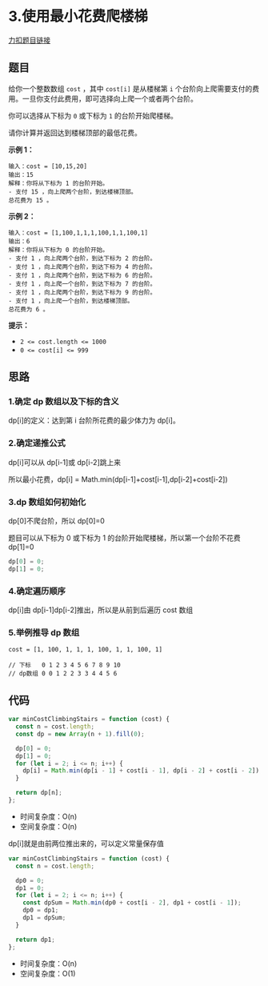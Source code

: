 # 3.使用最小花费爬楼梯

[力扣题目链接](https://leetcode.cn/problems/min-cost-climbing-stairs/)

## 题目

给你一个整数数组 `cost` ，其中 `cost[i]` 是从楼梯第 `i` 个台阶向上爬需要支付的费用。一旦你支付此费用，即可选择向上爬一个或者两个台阶。

你可以选择从下标为 `0` 或下标为 `1` 的台阶开始爬楼梯。

请你计算并返回达到楼梯顶部的最低花费。

**示例 1：**

```
输入：cost = [10,15,20]
输出：15
解释：你将从下标为 1 的台阶开始。
- 支付 15 ，向上爬两个台阶，到达楼梯顶部。
总花费为 15 。
```

**示例 2：**

```
输入：cost = [1,100,1,1,1,100,1,1,100,1]
输出：6
解释：你将从下标为 0 的台阶开始。
- 支付 1 ，向上爬两个台阶，到达下标为 2 的台阶。
- 支付 1 ，向上爬两个台阶，到达下标为 4 的台阶。
- 支付 1 ，向上爬两个台阶，到达下标为 6 的台阶。
- 支付 1 ，向上爬一个台阶，到达下标为 7 的台阶。
- 支付 1 ，向上爬两个台阶，到达下标为 9 的台阶。
- 支付 1 ，向上爬一个台阶，到达楼梯顶部。
总花费为 6 。
```

**提示：**

- `2 <= cost.length <= 1000`
- `0 <= cost[i] <= 999`

## 思路

### 1.确定 dp 数组以及下标的含义

dp[i]的定义：达到第 i 台阶所花费的最少体力为 dp[i]。

### 2.确定递推公式

dp[i]可以从 dp[i-1]或 dp[i-2]跳上来

所以最小花费，dp[i] = Math.min(dp[i-1]+cost[i-1],dp[i-2]+cost[i-2])

### 3.dp 数组如何初始化

dp[0]不爬台阶，所以 dp[0]=0

题目可以从下标为 0 或下标为 1 的台阶开始爬楼梯，所以第一个台阶不花费 dp[1]=0

```js
dp[0] = 0;
dp[1] = 0;
```

### 4.确定遍历顺序

dp[i]由 dp[i-1]dp[i-2]推出，所以是从前到后遍历 cost 数组

### 5.举例推导 dp 数组

```
cost = [1, 100, 1, 1, 1, 100, 1, 1, 100, 1]

// 下标   0 1 2 3 4 5 6 7 8 9 10
// dp数组 0 0 1 2 2 3 3 4 4 5 6
```

## 代码

```js
var minCostClimbingStairs = function (cost) {
  const n = cost.length;
  const dp = new Array(n + 1).fill(0);

  dp[0] = 0;
  dp[1] = 0;
  for (let i = 2; i <= n; i++) {
    dp[i] = Math.min(dp[i - 1] + cost[i - 1], dp[i - 2] + cost[i - 2]);
  }

  return dp[n];
};
```

- 时间复杂度：O(n)
- 空间复杂度：O(n)

dp[i]就是由前两位推出来的，可以定义常量保存值

```js
var minCostClimbingStairs = function (cost) {
  const n = cost.length;

  dp0 = 0;
  dp1 = 0;
  for (let i = 2; i <= n; i++) {
    const dpSum = Math.min(dp0 + cost[i - 2], dp1 + cost[i - 1]);
    dp0 = dp1;
    dp1 = dpSum;
  }

  return dp1;
};
```

- 时间复杂度：O(n)
- 空间复杂度：O(1)
